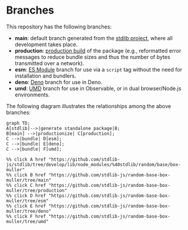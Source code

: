 <!--

@license Apache-2.0

Copyright (c) 2022 The Stdlib Authors.

Licensed under the Apache License, Version 2.0 (the "License");
you may not use this file except in compliance with the License.
You may obtain a copy of the License at

    http://www.apache.org/licenses/LICENSE-2.0

Unless required by applicable law or agreed to in writing, software
distributed under the License is distributed on an "AS IS" BASIS,
WITHOUT WARRANTIES OR CONDITIONS OF ANY KIND, either express or implied.
See the License for the specific language governing permissions and
limitations under the License.

-->

# Branches

This repository has the following branches:

-   **main**: default branch generated from the [stdlib project][stdlib-url], where all development takes place.
-   **production**: [production build][production-url] of the package (e.g., reformatted error messages to reduce bundle sizes and thus the number of bytes transmitted over a network).
-   **esm**: [ES Module][esm-url] branch for use via a `script` tag without the need for installation and bundlers.
-   **deno**: [Deno][deno-url] branch for use in Deno.
-   **umd**: [UMD][umd-url] branch for use in Observable, or in dual browser/Node.js environments.

The following diagram illustrates the relationships among the above branches:

```mermaid
graph TD;
A[stdlib]-->|generate standalone package|B;
B[main] -->|productionize| C[production];
C -->|bundle| D[esm];
C -->|bundle| E[deno];
C -->|bundle| F[umd];

%% click A href "https://github.com/stdlib-js/stdlib/tree/develop/lib/node_modules/%40stdlib/random/base/box-muller"
%% click B href "https://github.com/stdlib-js/random-base-box-muller/tree/main"
%% click C href "https://github.com/stdlib-js/random-base-box-muller/tree/production"
%% click D href "https://github.com/stdlib-js/random-base-box-muller/tree/esm"
%% click E href "https://github.com/stdlib-js/random-base-box-muller/tree/deno"
%% click F href "https://github.com/stdlib-js/random-base-box-muller/tree/umd"
```

[stdlib-url]: https://github.com/stdlib-js/stdlib/tree/develop/lib/node_modules/%40stdlib/random/base/box-muller
[production-url]: https://github.com/stdlib-js/random-base-box-muller/tree/production
[deno-url]: https://github.com/stdlib-js/random-base-box-muller/tree/deno
[umd-url]: https://github.com/stdlib-js/random-base-box-muller/tree/umd
[esm-url]: https://github.com/stdlib-js/random-base-box-muller/tree/esm